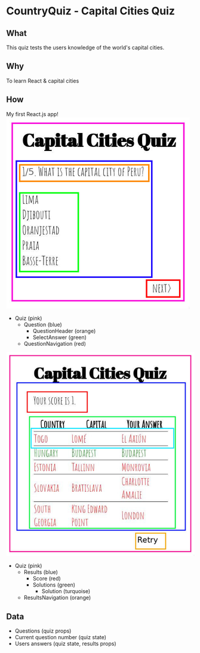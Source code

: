 # CountryQuiz - Capital Cities Quiz

## What
This quiz tests the users knowledge of the world's capital cities.

## Why
To learn React & capital cities

## How
My first React.js app!  
![components of the quetions pages](components.jpg)
- Quiz (pink)
  - Question (blue)
    - QuestionHeader (orange)
    - SelectAnswer (green)
  - QuestionNavigation (red)

![components of the results page](results-components.jpg)
- Quiz (pink)
  - Results (blue)
    - Score (red)
    - Solutions (green)
        - Solution (turquoise)
  - ResultsNavigation (orange)


## Data
- Questions (quiz props)
- Current question number (quiz state)
- Users answers (quiz state, results props)
